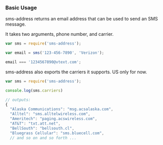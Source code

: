 
### Basic Usage

sms-address returns an email address that can be used to send an SMS
message.

It takes two arguments, phone number, and carrier.

```javascript
var sms = require('sms-address');

var email = sms('123-456-7890', 'Verizon');

email === '1234567890@vtext.com';
```

sms-address also exports the carriers it supports. US only for now.

```javascript
var sms = require('sms-address');

console.log(sms.carriers)

// outputs:
{
  "Alaska Communications": "msg.acsalaska.com",
  "Alltel": "sms.alltelwireless.com",
  "Ameritech": "paging.acswireless.com",
  "AT&T": "txt.att.net",
  "BellSouth": "bellsouth.cl",
  "Bluegrass Cellular": "sms.bluecell.com",
  // and so on and so forth ...
```
